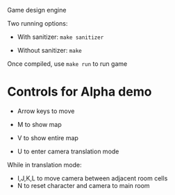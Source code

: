 Game design engine

Two running options:

* With sanitizer: `make sanitizer`

* Without sanitizer: `make`

Once compiled, use `make run` to run game


# Controls for Alpha demo

* Arrow keys to move

* M to show map

* V to show entire map

* U to enter camera translation mode

While in translation mode:

* I,J,K,L to move camera between adjacent room cells
* N to reset character and camera to main room
